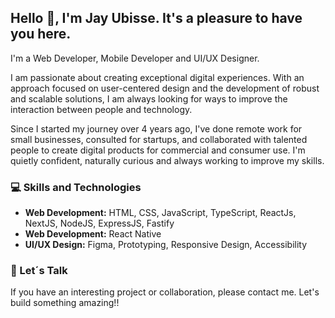 ## Hello 👋, I'm Jay Ubisse. It's a pleasure to have you here. 


I'm a Web Developer, Mobile Developer and UI/UX Designer.

I am passionate about creating exceptional digital experiences. With an approach focused on user-centered design and the development of robust and scalable solutions, I am always looking for ways to improve the interaction between people and technology.

Since I started my journey over 4 years ago, I've done remote work for small businesses, consulted for startups, and collaborated with talented people to create digital products for commercial and consumer use. I'm quietly confident, naturally curious and always working to improve my skills.

### 💻 Skills and Technologies
- **Web Development:** HTML, CSS, JavaScript, TypeScript, ReactJs, NextJS, NodeJS, ExpressJS, Fastify
- **Web Development:** React Native
- **UI/UX Design:** Figma, Prototyping, Responsive Design, Accessibility

### 🤝 Let´s Talk

If you have an interesting project or collaboration, please contact me. Let's build something amazing!!

<!--
 [![Anurag's GitHub stats](https://github-readme-stats.vercel.app/api?username=jay-ubisse&count_private=true&include_all_commits=false&theme=radical&show_icons=true)](https://github.com/anuraghazra/github-readme-stats)
-->

<!--
[![Top Langs](https://github-readme-stats.vercel.app/api/top-langs/?username=jay-ubisse&langs_count=10&layout=compact)](https://github.com/anuraghazra/github-readme-stats)
-->

